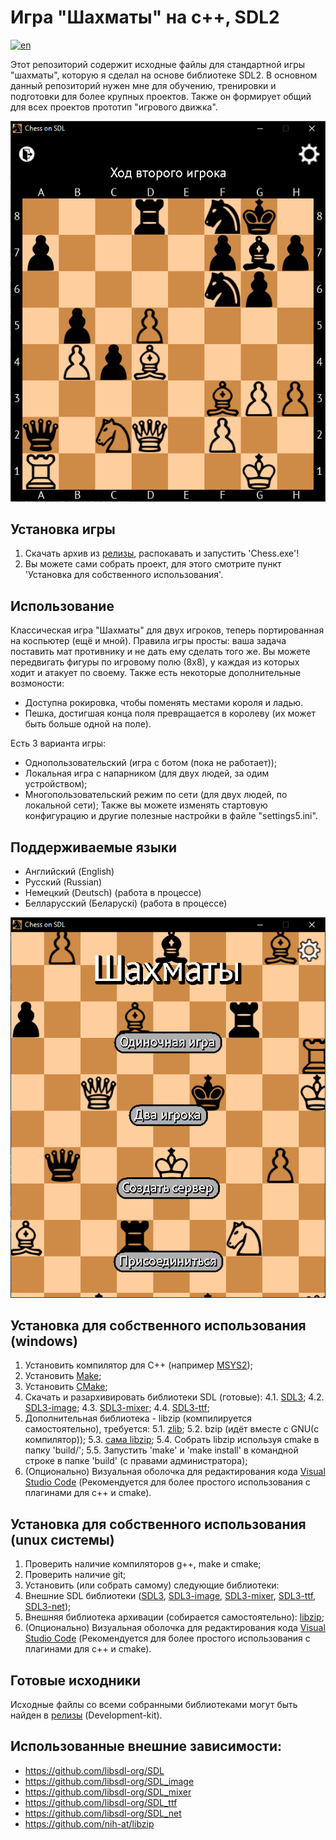 # Игра "Шахматы" на c++, SDL2
[![en](https://img.shields.io/badge/lang-en-green.svg)](https://github.com/kolyaka32/SDL-net-chess/blob/main/README.md)

Этот репозиторий содержит исходные файлы для стандартной игры "шахматы", которую я сделал на основе библиотеке SDL2.
В основном данный репозиторий нужен мне для обучению, тренировки и подготовки для более крупных проектов.
Также он формирует общий для всех проектов прототип "игрового движка".

![Screenshot of game](/screenshots/game-main-ru.png?raw=true)

## Установка игры
1. Скачать архив из [релизы](https://github.com/kolyaka32/SDL-net-chess/releases), распокавать и запустить 'Chess.exe'!
2. Вы можете сами собрать проект, для этого смотрите пункт 'Установка для собственного использования'.


## Использование
Классическая игра "Шахматы" для двух игроков, теперь портированная на коспьютер (ещё и мной).
Правила игры просты: ваша задача поставить мат противнику и не дать ему сделать того же.
Вы можете передвигать фигуры по игровому полю (8х8), у каждая из которых ходит и атакует по своему.
Также есть некоторые дополнительные возмоности:
* Доступна рокировка, чтобы поменять местами короля и ладью.
* Пешка, достигшая конца поля превращается в королеву (их может быть больше одной на поле). 

Есть 3 варианта игры: 
* Однопользовательский (игра с ботом (пока не работает));
* Локальная игра с напарником (для двух людей, за одим устройством);
* Многопользовательский режим по сети (для двух людей, по локальной сети);
Также вы можете изменять стартовую конфигурацию и другие полезные настройки в файле "settings5.ini".


## Поддерживаемые языки
* Английский (English)
* Русский (Russian)
* Немецкий (Deutsch) (работа в процессе)
* Белларусский (Беларускі) (работа в процессе)


![Изображение меню](/screenshots/game-menu-ru.png?raw=true)


## Установка для собственного использования (windows)
1. Установить компилятор для C++ (например [MSYS2](https://www.msys2.org/#installation));
2. Установить [Make](https://sourceforge.net/projects/gnuwin32/files/make/3.81/make-3.81.exe/download);
3. Установить [CMake](https://sourceforge.net/projects/cmake.mirror/);
4. Скачать и разархивировать библиотеки SDL (готовые):
4.1. [SDL3](https://github.com/libsdl-org/SDL/releases);
4.2. [SDL3-image](https://github.com/libsdl-org/SDL_image/releases);
4.3. [SDL3-mixer](https://github.com/libsdl-org/SDL_mixer/releases);
4.4. [SDL3-ttf](https://github.com/libsdl-org/SDL_ttf/releases);
5. Дополнительная библиотека - libzip (компилируется самостоятельно), требуется:
5.1. [zlib](https://www.zlib.net/);
5.2. bzip (идёт вместе с GNU(с компилятор));
5.3. [сама libzip](https://libzip.org/download/);
5.4. Собрать libzip используя cmake в папку 'build/';
5.5. Запустить 'make' и 'make install' в командной строке в папке 'build' (с правами администратора);
6. (Опционально) Визуальная оболочка для редактирования кода [Visual Studio Code](https://code.visualstudio.com/download) (Рекомендуется для более простого использования с плагинами для c++ и cmake).


## Установка для собственного использования (unux системы)
1. Проверить наличие компиляторов g++, make и cmake;
2. Проверить наличие git;
3. Установить (или собрать самому) следующие библиотеки:
4. Внешние SDL библиотеки ([SDL3](https://github.com/libsdl-org/SDL/releases), [SDL3-image](https://github.com/libsdl-org/SDL_image/releases), [SDL3-mixer](https://github.com/libsdl-org/SDL_mixer/releases), [SDL3-ttf](https://github.com/libsdl-org/SDL_ttf/releases), [SDL3-net](https://github.com/libsdl-org/SDL_net/releases));
5. Внешняя библиотека архивации (собирается самостоятельно): [libzip](https://libzip.org/download/);
6. (Опционально) Визуальная оболочка для редактирования кода [Visual Studio Code](https://code.visualstudio.com/download) (Рекомендуется для более простого использования с плагинами для c++ и cmake).


## Готовые исходники
Исходные файлы со всеми собранными библиотеками могут быть найден в [релизы](https://github.com/kolyaka32/Astroshuter-on-SDL/releases) (Development-kit).


## Использованные внешние зависимости:
* https://github.com/libsdl-org/SDL
* https://github.com/libsdl-org/SDL_image
* https://github.com/libsdl-org/SDL_mixer
* https://github.com/libsdl-org/SDL_ttf
* https://github.com/libsdl-org/SDL_net
* https://github.com/nih-at/libzip
